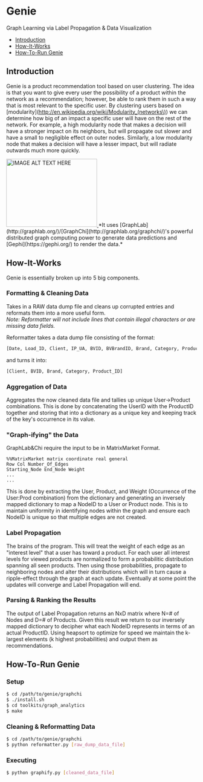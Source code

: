 Genie
==========

Graph Learning via Label Propagation & Data Visualization  
* [Introduction](https://github.com/lewisren/Genie/blob/master/README.md#introduction)  
* [How-It-Works](https://github.com/lewisren/Genie/blob/master/README.md#how-it-works)  
* [How-To-Run Genie](https://github.com/lewisren/Genie/blob/master/README.md#how-to-run-genie)  

Introduction
------------
Genie is a product recommendation tool based on user clustering. The idea is that you want to give every user the possibility of a product within the network as a recommendation; however, be able to rank them in such a way that is most relevant to the specific user. By clustering users based on [modularity](http://en.wikipedia.org/wiki/Modularity_(networks\)) we can determine how big of an impact a specific user will have on the rest of the network. For example, a high modularity node that makes a decision will have a stronger impact on its neighbors, but will propagate out slower and have a small to negligible effect on outer nodes. Similarly, a low modularity node that makes a decision will have a lesser impact, but will radiate outwards much more quickly.  

<a href="http://www.youtube.com/watch?feature=player_embedded&v=PzCtioqsJ_k" target="_blank">
<img src="http://img.youtube.com/vi/PzCtioqsJ_k/0.jpg" alt="IMAGE ALT TEXT HERE" width="240" height="180" border="0" />
</a>  
*It uses [GraphLab](http://graphlab.org/)/[GraphChi](http://graphlab.org/graphchi/)'s powerful distributed graph computing power to generate data predictions and [Gephi](https://gephi.org/) to render the data.*

How-It-Works
------------
Genie is essentially broken up into 5 big components.

### Formatting & Cleaning Data
Takes in a RAW data dump file and cleans up corrupted entries and reformats them into a more useful form.     
*Note: Reformatter will not include lines that contain illegal characters or are  missing data fields.*

Reformatter takes a data dump file consisting of the format:
```python
[Date, Load_ID, Client, IP_UA, BVID, BVBrandID, Brand, Category, Product_ID, Content_Type]
```
and turns it into:
```python
[Client, BVID, Brand, Category, Product_ID]
```

### Aggregation of Data
Aggregates the now cleaned data file and tallies up unique User->Product combinations. This is done by concatenating the UserID with the ProductID together and storing that into a dictionary as a unique key and keeping track of the key's occurrence in its value.

### "Graph-ifying" the Data
GraphLab&Chi require the input to be in MatrixMarket Format.
```
%%MatrixMarket matrix coordinate real general
Row Col Number_Of_Edges
Starting_Node End_Node Weight
...
...
```
This is done by extracting the User, Product, and Weight (Occurrence of the User:Prod combination) from the dictionary and generating an inversely mapped dictionary to map a NodeID to a User or Product node. This is to maintain uniformity in identifying nodes within the graph and ensure each NodeID is unique so that multiple edges are not created. 

### Label Propagation
The brains of the program. This will treat the weight of each edge as an "interest level" that a user has toward a product. For each user all interest levels for viewed products are normalized to form a probabilitic distribution spanning all seen products. Then using those probabilities, propagate to neighboring nodes and alter their distributions which will in turn cause a ripple-effect through the graph at each update. Eventually at some point the updates will converge and Label Propagation will end.

### Parsing & Ranking the Results
The output of Label Propagation returns an NxD matrix where N=# of Nodes and D=# of Products. Given this result we return to our inversely mapped dictionary to decipher what each NodeID represents in terms of an actual ProductID. Using heapsort to optimize for speed we maintain the k-largest elements (k highest probabilities) and output them as recommendations.


How-To-Run Genie
---------------------
### Setup
```bash
$ cd /path/to/genie/graphchi
$ ./install.sh
$ cd toolkits/graph_analytics
$ make
```

### Cleaning & Reformatting Data
```bash
$ cd /path/to/genie/graphchi
$ python reformatter.py [raw_dump_data_file]
```

### Executing
```bash
$ python graphify.py [cleaned_data_file] 
```
